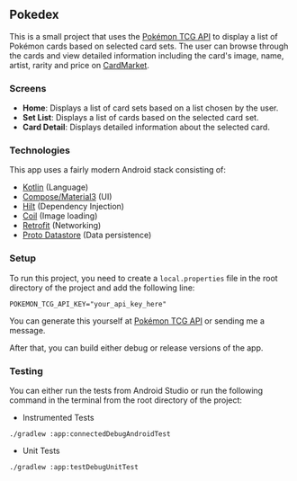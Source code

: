 ## Pokedex

This is a small project that uses the [Pokémon TCG API](https://dev.pokemontcg.io/) to display a list of 
Pokémon cards based on selected card sets. The user can browse through the cards and view detailed information including
the card's image, name, artist, rarity and price on [CardMarket](https://www.cardmarket.com/en).

### Screens

- **Home**: Displays a list of card sets based on a list chosen by the user.
- **Set List**: Displays a list of cards based on the selected card set.
- **Card Detail**: Displays detailed information about the selected card.

### Technologies

This app uses a fairly modern Android stack consisting of:
- [Kotlin](https://kotlinlang.org/) (Language)
- [Compose/Material3](https://m3.material.io/develop/android/jetpack-compose) (UI)
- [Hilt](https://dagger.dev/hilt/) (Dependency Injection)
- [Coil](https://coil-kt.github.io/coil/) (Image loading)
- [Retrofit](https://square.github.io/retrofit/) (Networking)
- [Proto Datastore](https://developer.android.com/topic/libraries/architecture/datastore) (Data persistence)

### Setup

To run this project, you need to create a `local.properties` file in the root directory of the project and add the following line:
```
POKEMON_TCG_API_KEY="your_api_key_here"
```
You can generate this yourself at [Pokémon TCG API](https://dev.pokemontcg.io/) or sending me a message.

After that, you can build either debug or release versions of the app.

### Testing

You can either run the tests from Android Studio or run the following command in the terminal from the root directory of the project:

- Instrumented Tests
```shell
./gradlew :app:connectedDebugAndroidTest
```

- Unit Tests
```shell
./gradlew :app:testDebugUnitTest
```
